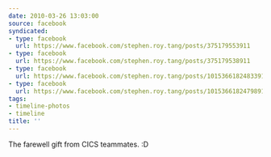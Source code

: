 ```yaml
---
date: 2010-03-26 13:03:00
source: facebook
syndicated:
- type: facebook
  url: https://www.facebook.com/stephen.roy.tang/posts/375179553911
- type: facebook
  url: https://www.facebook.com/stephen.roy.tang/posts/375179538911
- type: facebook
  url: https://www.facebook.com/stephen.roy.tang/posts/10153661824833912:0
- type: facebook
  url: https://www.facebook.com/stephen.roy.tang/posts/10153661824798912
tags:
- timeline-photos
- timeline
title: ''
---
```


The farewell gift from CICS teammates. :D


